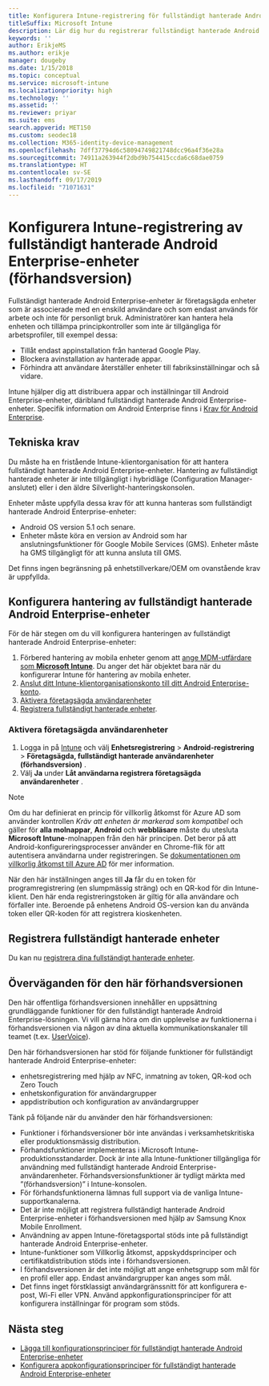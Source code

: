 ```yaml
---
title: Konfigurera Intune-registrering för fullständigt hanterade Android Enterprise-enheter
titleSuffix: Microsoft Intune
description: Lär dig hur du registrerar fullständigt hanterade Android Enterprise-enheter i Intune.
keywords: ''
author: ErikjeMS
ms.author: erikje
manager: dougeby
ms.date: 1/15/2018
ms.topic: conceptual
ms.service: microsoft-intune
ms.localizationpriority: high
ms.technology: ''
ms.assetid: ''
ms.reviewer: priyar
ms.suite: ems
search.appverid: MET150
ms.custom: seodec18
ms.collection: M365-identity-device-management
ms.openlocfilehash: 7dff37794d6c58094749821748dcc96a4f36e28a
ms.sourcegitcommit: 74911a263944f2dbd9b754415ccda6c68dae0759
ms.translationtype: HT
ms.contentlocale: sv-SE
ms.lasthandoff: 09/17/2019
ms.locfileid: "71071631"
---
```

# <a name="set-up-intune-enrollment-of-android-enterprise-fully-managed-devices-preview"></a>Konfigurera Intune-registrering av fullständigt hanterade Android Enterprise-enheter (förhandsversion)

Fullständigt hanterade Android Enterprise-enheter är företagsägda enheter som är associerade med en enskild användare och som endast används för arbete och inte för personligt bruk. Administratörer kan hantera hela enheten och tillämpa principkontroller som inte är tillgängliga för arbetsprofiler, till exempel dessa:
- Tillåt endast appinstallation från hanterad Google Play.
- Blockera avinstallation av hanterade appar.
- Förhindra att användare återställer enheter till fabriksinställningar och så vidare.

Intune hjälper dig att distribuera appar och inställningar till Android Enterprise-enheter, däribland fullständigt hanterade Android Enterprise-enheter. Specifik information om Android Enterprise finns i [Krav för Android Enterprise](https://support.google.com/work/android/answer/6174145?hl=en&ref_topic=6151012).

## <a name="technical-requirements"></a>Tekniska krav

Du måste ha en fristående Intune-klientorganisation för att hantera fullständigt hanterade Android Enterprise-enheter. Hantering av fullständigt hanterade enheter är inte tillgängligt i hybridläge (Configuration Manager-anslutet) eller i den äldre Silverlight-hanteringskonsolen.

Enheter måste uppfylla dessa krav för att kunna hanteras som fullständigt hanterade Android Enterprise-enheter:

- Android OS version 5.1 och senare.
- Enheter måste köra en version av Android som har anslutningsfunktioner för Google Mobile Services (GMS). Enheter måste ha GMS tillgängligt för att kunna ansluta till GMS.

Det finns ingen begränsning på enhetstillverkare/OEM om ovanstående krav är uppfyllda.

## <a name="set-up-android-enterprise-fully-managed-device-management"></a>Konfigurera hantering av fullständigt hanterade Android Enterprise-enheter

För de här stegen om du vill konfigurera hanteringen av fullständigt hanterade Android Enterprise-enheter:

1. Förbered hantering av mobila enheter genom att [ange MDM-utfärdare som **Microsoft Intune**](mdm-authority-set.md). Du anger det här objektet bara när du konfigurerar Intune för hantering av mobila enheter.
2. [Anslut ditt Intune-klientorganisationskonto till ditt Android Enterprise-konto](connect-intune-android-enterprise.md).
3. [Aktivera företagsägda användarenheter](#enable-corporate-owned-user-devices)
4. [Registrera fullständigt hanterade enheter](#enroll-the-fully-managed-devices).

### <a name="enable-corporate-owned-user-devices"></a>Aktivera företagsägda användarenheter

1. Logga in på [Intune](https://go.microsoft.com/fwlink/?linkid=2090973) och välj **Enhetsregistrering** > **Android-registrering** > **Företagsägda, fullständigt hanterade användarenheter (förhandsversion)** .
2. Välj **Ja** under **Låt användarna registrera företagsägda användarenheter** .

> [!NOTE]
> Om du har definierat en princip för villkorlig åtkomst för Azure AD som använder kontrollen *Kräv att enheten är markerad som kompatibel* och gäller för **alla molnappar**, **Android** och **webbläsare** måste du utesluta **Microsoft Intune**-molnappen från den här principen. Det beror på att Android-konfigureringsprocesser använder en Chrome-flik för att autentisera användarna under registreringen. Se [dokumentationen om villkorlig åtkomst till Azure AD](https://docs.microsoft.com/azure/active-directory/conditional-access/) för mer information.

När den här inställningen anges till **Ja** får du en token för programregistrering (en slumpmässig sträng) och en QR-kod för din Intune-klient. Den här enda registreringstoken är giltig för alla användare och förfaller inte. Beroende på enhetens Android OS-version kan du använda token eller QR-koden för att registrera kioskenheten.

## <a name="enroll-the-fully-managed-devices"></a>Registrera fullständigt hanterade enheter
Du kan nu [registrera dina fullständigt hanterade enheter](android-dedicated-devices-fully-managed-enroll.md).

## <a name="considerations-for-this-preview-feature"></a>Överväganden för den här förhandsversionen
Den här offentliga förhandsversionen innehåller en uppsättning grundläggande funktioner för den fullständigt hanterade Android Enterprise-lösningen. Vi vill gärna höra om din upplevelse av funktionerna i förhandsversionen via någon av dina aktuella kommunikationskanaler till teamet (t.ex. [UserVoice](https://microsoftintune.uservoice.com/forums/291681-ideas?category_id=210853)).

Den här förhandsversionen har stöd för följande funktioner för fullständigt hanterade Android Enterprise-enheter:
- enhetsregistrering med hjälp av NFC, inmatning av token, QR-kod och Zero Touch
- enhetskonfiguration för användargrupper
- appdistribution och konfiguration av användargrupper


Tänk på följande när du använder den här förhandsversionen:
- Funktioner i förhandsversioner bör inte användas i verksamhetskritiska eller produktionsmässig distribution. 
- Förhandsfunktioner implementeras i Microsoft Intune-produktionsstandarder. Dock är inte alla Intune-funktioner tillgängliga för användning med fullständigt hanterade Android Enterprise-användarenheter. Förhandsversionsfunktioner är tydligt märkta med ”(förhandsversion)” i Intune-konsolen. 
- För förhandsfunktionerna lämnas full support via de vanliga Intune-supportkanalerna.
- Det är inte möjligt att registrera fullständigt hanterade Android Enterprise-enheter i förhandsversionen med hjälp av Samsung Knox Mobile Enrollment. 
- Användning av appen Intune-företagsportal stöds inte på fullständigt hanterade Android Enterprise-enheter. 
- Intune-funktioner som Villkorlig åtkomst, appskyddsprinciper och certifikatdistribution stöds inte i förhandsversionen. 
- I förhandsversionen är det inte möjligt att ange enhetsgrupp som mål för en profil eller app. Endast användargrupper kan anges som mål. 
- Det finns inget förstklassigt användargränssnitt för att konfigurera e-post, Wi-Fi eller VPN. Använd appkonfigurationsprinciper för att konfigurera inställningar för program som stöds.

## <a name="next-steps"></a>Nästa steg
- [Lägga till konfigurationsprinciper för fullständigt hanterade Android Enterprise-enheter](device-restrictions-android-for-work.md#device-owner-only)
- [Konfigurera appkonfigurationsprinciper för fullständigt hanterade Android Enterprise-enheter](app-configuration-policies-use-android.md)

